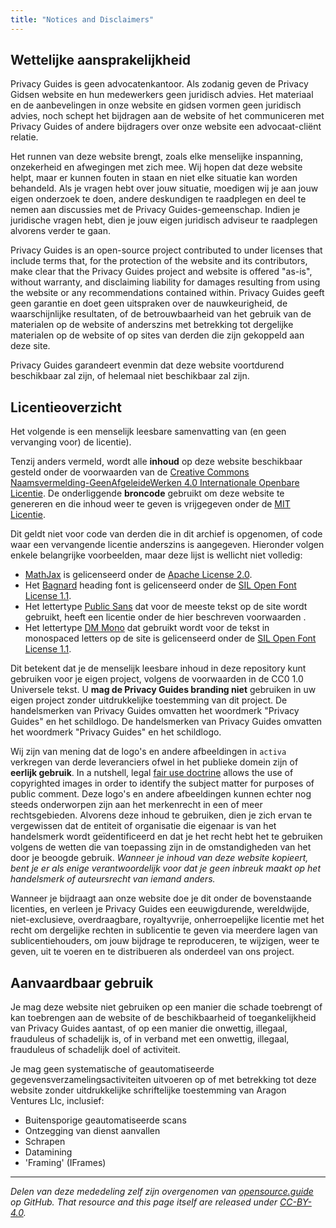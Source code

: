 ```yaml
---
title: "Notices and Disclaimers"
---
```


## Wettelijke aansprakelijkheid

Privacy Guides is geen advocatenkantoor. Als zodanig geven de Privacy Gidsen website en hun medewerkers geen juridisch advies. Het materiaal en de aanbevelingen in onze website en gidsen vormen geen juridisch advies, noch schept het bijdragen aan de website of het communiceren met Privacy Guides of andere bijdragers over onze website een advocaat-cliënt relatie.

Het runnen van deze website brengt, zoals elke menselijke inspanning, onzekerheid en afwegingen met zich mee. Wij hopen dat deze website helpt, maar er kunnen fouten in staan en niet elke situatie kan worden behandeld. Als je vragen hebt over jouw situatie, moedigen wij je aan jouw eigen onderzoek te doen, andere deskundigen te raadplegen en deel te nemen aan discussies met de Privacy Guides-gemeenschap. Indien je juridische vragen hebt, dien je jouw eigen juridisch adviseur te raadplegen alvorens verder te gaan.

Privacy Guides is an open-source project contributed to under licenses that include terms that, for the protection of the website and its contributors, make clear that the Privacy Guides project and website is offered "as-is", without warranty, and disclaiming liability for damages resulting from using the website or any recommendations contained within. Privacy Guides geeft geen garantie en doet geen uitspraken over de nauwkeurigheid, de waarschijnlijke resultaten, of de betrouwbaarheid van het gebruik van de materialen op de website of anderszins met betrekking tot dergelijke materialen op de website of op sites van derden die zijn gekoppeld aan deze site.

Privacy Guides garandeert evenmin dat deze website voortdurend beschikbaar zal zijn, of helemaal niet beschikbaar zal zijn.

## Licentieoverzicht

<div class="admonition danger" markdown>

Het volgende is een menselijk leesbare samenvatting van (en geen vervanging voor) de licentie).

</div>

Tenzij anders vermeld, wordt alle **inhoud** op deze website beschikbaar gesteld onder de voorwaarden van de [Creative Commons Naamsvermelding-GeenAfgeleideWerken 4.0 Internationale Openbare Licentie](https://github.com/privacyguides/privacyguides.org/blob/main/LICENSE). De onderliggende **broncode** gebruikt om deze website te genereren en die inhoud weer te geven is vrijgegeven onder de [MIT Licentie](https://github.com/privacyguides/privacyguides.org/tree/main/LICENSE-CODE).

Dit geldt niet voor code van derden die in dit archief is opgenomen, of code waar een vervangende licentie anderszins is aangegeven. Hieronder volgen enkele belangrijke voorbeelden, maar deze lijst is wellicht niet volledig:

* [MathJax](https://github.com/privacyguides/privacyguides.org/blob/main/theme/assets/javascripts/mathjax.js) is gelicenseerd onder de [Apache License 2.0](https://github.com/privacyguides/privacyguides.org/blob/main/docs/assets/javascripts/LICENSE.mathjax.txt).
* Het [Bagnard](https://github.com/privacyguides/brand/tree/main/WOFF/bagnard) heading font is gelicenseerd onder de [SIL Open Font License 1.1](https://github.com/privacyguides/brand/blob/main/WOFF/bagnard/LICENSE.txt).
* Het lettertype [Public Sans](https://github.com/privacyguides/brand/tree/main/WOFF/public_sans) dat voor de meeste tekst op de site wordt gebruikt, heeft een licentie onder de hier beschreven voorwaarden [](https://github.com/privacyguides/brand/blob/main/WOFF/public_sans/LICENSE.txt).
* Het lettertype [DM Mono](https://github.com/privacyguides/brand/tree/main/WOFF/dm_mono) dat gebruikt wordt voor de tekst in monospaced letters op de site is gelicenseerd onder de [SIL Open Font License 1.1](https://github.com/privacyguides/brand/blob/main/WOFF/dm_mono/LICENSE.txt).

Dit betekent dat je de menselijk leesbare inhoud in deze repository kunt gebruiken voor je eigen project, volgens de voorwaarden in de CC0 1.0 Universele tekst. U **mag de Privacy Guides branding niet** gebruiken in uw eigen project zonder uitdrukkelijke toestemming van dit project. De handelsmerken van Privacy Guides omvatten het woordmerk "Privacy Guides" en het schildlogo. De handelsmerken van Privacy Guides omvatten het woordmerk "Privacy Guides" en het schildlogo.

Wij zijn van mening dat de logo's en andere afbeeldingen in `activa` verkregen van derde leveranciers ofwel in het publieke domein zijn of **eerlijk gebruik**. In a nutshell, legal [fair use doctrine](https://copyright.gov/fair-use/more-info.html) allows the use of copyrighted images in order to identify the subject matter for purposes of public comment. Deze logo's en andere afbeeldingen kunnen echter nog steeds onderworpen zijn aan het merkenrecht in een of meer rechtsgebieden. Alvorens deze inhoud te gebruiken, dien je zich ervan te vergewissen dat de entiteit of organisatie die eigenaar is van het handelsmerk wordt geïdentificeerd en dat je het recht hebt het te gebruiken volgens de wetten die van toepassing zijn in de omstandigheden van het door je beoogde gebruik. *Wanneer je inhoud van deze website kopieert, bent je er als enige verantwoordelijk voor dat je geen inbreuk maakt op het handelsmerk of auteursrecht van iemand anders.*

Wanneer je bijdraagt aan onze website doe je dit onder de bovenstaande licenties, en verleen je Privacy Guides een eeuwigdurende, wereldwijde, niet-exclusieve, overdraagbare, royaltyvrije, onherroepelijke licentie met het recht om dergelijke rechten in sublicentie te geven via meerdere lagen van sublicentiehouders, om jouw bijdrage te reproduceren, te wijzigen, weer te geven, uit te voeren en te distribueren als onderdeel van ons project.

## Aanvaardbaar gebruik

Je mag deze website niet gebruiken op een manier die schade toebrengt of kan toebrengen aan de website of de beschikbaarheid of toegankelijkheid van Privacy Guides aantast, of op een manier die onwettig, illegaal, frauduleus of schadelijk is, of in verband met een onwettig, illegaal, frauduleus of schadelijk doel of activiteit.

Je mag geen systematische of geautomatiseerde gegevensverzamelingsactiviteiten uitvoeren op of met betrekking tot deze website zonder uitdrukkelijke schriftelijke toestemming van Aragon Ventures Llc, inclusief:

* Buitensporige geautomatiseerde scans
* Ontzegging van dienst aanvallen
* Schrapen
* Datamining
* 'Framing' (IFrames)

---

*Delen van deze mededeling zelf zijn overgenomen van [opensource.guide](https://github.com/github/opensource.guide/blob/master/notices.md) op GitHub. That resource and this page itself are released under [CC-BY-4.0](https://creativecommons.org/licenses/by-sa/4.0).*
